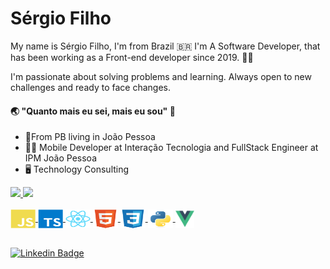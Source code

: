 
# Sérgio Filho

My name is Sérgio Filho, I'm from Brazil 🇧🇷 I'm A Software Developer, that has been working as a Front-end developer since 2019. 👨‍💻

I'm passionate about solving problems and learning. Always open to new challenges and ready to face changes.

#### 🌏 "Quanto mais eu sei, mais eu sou" 🧠

 - 📍From PB living in João Pessoa
 - 👨‍💻 Mobile Developer at Interação Tecnologia and FullStack Engineer at IPM João Pessoa
 - 🖥 Technology Consulting

<div>
  <a href="https://github.com/sergiofilhoja">
  <img height="180em" src="https://github-readme-stats.vercel.app/api?username=sergiofilhoja&show_icons=true&include_all_commits=true&count_private=true"/>
  <img height="180em" src="https://github-readme-stats.vercel.app/api/top-langs/?username=sergiofilhoja&layout=compact&langs_count=7"/>
</div>

<div style="display: inline_block"><br>
  <img align="center" alt="Rafa-Js" height="30" width="40" src="https://raw.githubusercontent.com/devicons/devicon/master/icons/javascript/javascript-plain.svg">
  <img align="center" alt="Rafa-Ts" height="30" width="40" src="https://raw.githubusercontent.com/devicons/devicon/master/icons/typescript/typescript-plain.svg">
  <img align="center" alt="Rafa-React" height="30" width="40" src="https://raw.githubusercontent.com/devicons/devicon/master/icons/react/react-original.svg">
  <img align="center" alt="Rafa-HTML" height="30" width="40" src="https://raw.githubusercontent.com/devicons/devicon/master/icons/html5/html5-original.svg">
  <img align="center" alt="Rafa-CSS" height="30" width="40" src="https://raw.githubusercontent.com/devicons/devicon/master/icons/css3/css3-original.svg">
  <img align="center" alt="Rafa-Python" height="30" width="40" src="https://raw.githubusercontent.com/devicons/devicon/master/icons/python/python-original.svg">
  <img align="center" height="30" width="30" src="https://raw.githubusercontent.com/github/explore/80688e429a7d4ef2fca1e82350fe8e3517d3494d/topics/vue/vue.png">
</div>
<br/>


[![Linkedin Badge](https://img.shields.io/badge/-Linkedin-blue?style=flat-square&logo=Linkedin&logoColor=white&link=https://www.linkedin.com/in/sergio-filhoo/)](https://www.linkedin.com/in/sergio-filhoo/)
 

